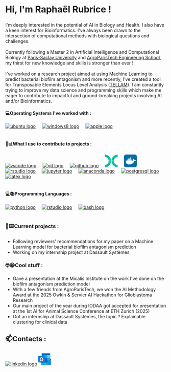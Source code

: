 <h1 align="left">Hi, I'm Raphaël Rubrice !</h1>

###

I'm deeply interested in the potential of AI in Biology and Health. I also have a keen interest for Bioinformatics.
I've always been drawn to the intersection of computational methods with biological questions and challenges.<br><br>
Currently following a Master 2 in Artificial Intelligence and Computational Biology at [Paris-Saclay University](https://www.universite-paris-saclay.fr/en/) and [AgroParisTech Engineering School](https://www.agroparistech.fr/en), my thirst for new knowledge and skills is stronger than ever !<br><br>
I've worked on a research project aimed at using Machine Learning to predict bacterial biofilm antagonism and more recently, I've created a tool for Transposable Elements Locus Level Analysis ([TELLAM](https://github.com/Aelrach/TELLAM)).
I am constantly trying to improve my data science and programming skills which make me eager to contribute to impactful and ground-breaking projects involving AI and/or Bioinformatics.

<h4 align="left">💻Operating Systems I've worked with :</h4>

<div align="left">
  <a href="https://ubuntu.com" title="Ubuntu"><img src="https://cdn.simpleicons.org/ubuntu/E95420" height="40" alt="ubuntu logo"  /></a>
  <img width="12" />
  <a href="https://www.microsoft.com/en-us/windows" title="Windows"><img src="https://cdn.jsdelivr.net/gh/devicons/devicon/icons/windows8/windows8-original.svg" height="40" alt="windows8 logo"  /></a>
  <img width="12" />
  <a href="https://www.apple.com" title="macOS"><img src="https://cdn.simpleicons.org/apple/000000" height="40" alt="apple logo"  /></a>
</div>
<br>

<h4 align="left">🧰📊What I use to contribute to projects :</h4>

<div align="left">
  <a href="https://code.visualstudio.com" title="Visual Studio Code"><img src="https://cdn.jsdelivr.net/gh/devicons/devicon/icons/vscode/vscode-original.svg" height="40" alt="vscode logo"  /></a>
  <img width="12" />
  <a href="https://git-scm.com" title="Git"><img src="https://cdn.jsdelivr.net/gh/devicons/devicon/icons/git/git-original.svg" height="40" alt="git logo"  /></a>
  <img width="12" />
  <a href="https://github.com" title="GitHub"><img src="https://cdn.jsdelivr.net/gh/devicons/devicon/icons/github/github-original.svg" height="40" alt="github logo"  /></a>
  <img width="12" />
  <a href="https://www.nextflow.io" title="Nextflow"><img src="https://github.com/nextflow-io/trademark/blob/master/nextflow-icon.png" height="40" alt="nextflow logo"  /></a>
  <img width="12" />
  <a href="https://www.docker.com" title="Docker"><img src="README_icons/docker.png" height="40" alt="docker logo"  /></a>
  <img width="12" />
  <a href="https://posit.co/products/open-source/rstudio" title="RStudio"><img src="https://cdn.jsdelivr.net/gh/devicons/devicon/icons/rstudio/rstudio-original.svg" height="40" alt="rstudio logo"  /></a>
  <img width="12" />
  <a href="https://jupyter.org" title="Jupyter"><img src="https://cdn.jsdelivr.net/gh/devicons/devicon/icons/jupyter/jupyter-original.svg" height="40" alt="jupyter logo"  /></a>
  <img width="12" />
  <a href="https://www.anaconda.com" title="Anaconda"><img src="https://cdn.jsdelivr.net/gh/devicons/devicon/icons/anaconda/anaconda-original.svg" height="40" alt="anaconda logo"  /></a>
  <img width="12" />
  <a href="https://www.postgresql.org" title="PostgreSQL"><img src="https://cdn.jsdelivr.net/gh/devicons/devicon/icons/postgresql/postgresql-original.svg" height="40" alt="postgresql logo"  /></a>
  <img width="12" />
  <a href="https://www.latex-project.org" title="LaTeX"><img src="https://cdn.jsdelivr.net/gh/devicons/devicon/icons/latex/latex-original.svg" height="40" alt="latex logo"  /></a>
</div>
<br>

<h4 align="left">💻📚Programming Languages :</h4>

<div align="left">
  <a href="https://www.python.org" title="Python"><img src="https://cdn.jsdelivr.net/gh/devicons/devicon/icons/python/python-original.svg" height="40" alt="python logo"  /></a>
  <img width="12" />
  <a href="https://posit.co/products/open-source/rstudio" title="R"><img src="https://cdn.jsdelivr.net/gh/devicons/devicon/icons/rstudio/rstudio-original.svg" height="40" alt="rstudio logo"  /></a>
  <img width="12" />
  <a href="https://www.gnu.org/software/bash/" title="Bash"><img src="https://cdn.simpleicons.org/gnubash/4EAA25" height="40" alt="bash logo"  /></a>
</div>
<br>

###
###

<h3 align="left">🧪⌨️Current projects :</h4>

###
- Following reviewers' recommendations for my paper on a Machine Learning model for bacterial biofilm antagonism prediction
- Working on my internship project at Dassault Systèmes

###
###

<h3 align="left">🤓😁Cool stuff :</h4>

###
- Gave a presentation at the Micalis Institute on the work I've done on the biofilm antagonism prediction model
- With a few friends from AgroParisTech, we won the AI Methodology Award at the 2025 Owkin & Servier AI Hackathon for Glioblastoma Research
- Our main project of the year during IODAA got accepted for presentation at the 1st AI for Animal Science Conference at ETH Zurich (2025)
- Got an internship at Dassault Systèmes, the topic ? Explainable clustering for clinical data

###
<h2 align="left">📫Contacts :</h4>

###

<a href="https://www.linkedin.com/in/raphaël-rubrice" title="My LinkedIn Profile"><img src="https://skillicons.dev/icons?i=linkedin" height="40" alt="linkedin logo" /></a>
<a href="mailto:raphael.rubrice@outlook.com" title="My email"><img src="README_icons/outlook.png" height="40" alt="outlook logo" /></a>

###
###

